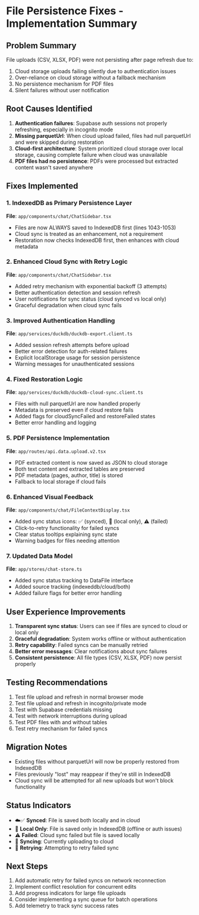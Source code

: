 # File Persistence Fixes - Implementation Summary

## Problem Summary
File uploads (CSV, XLSX, PDF) were not persisting after page refresh due to:
1. Cloud storage uploads failing silently due to authentication issues
2. Over-reliance on cloud storage without a fallback mechanism
3. No persistence mechanism for PDF files
4. Silent failures without user notification

## Root Causes Identified
1. **Authentication failures**: Supabase auth sessions not properly refreshing, especially in incognito mode
2. **Missing parquetUrl**: When cloud upload failed, files had null parquetUrl and were skipped during restoration
3. **Cloud-first architecture**: System prioritized cloud storage over local storage, causing complete failure when cloud was unavailable
4. **PDF files had no persistence**: PDFs were processed but extracted content wasn't saved anywhere

## Fixes Implemented

### 1. IndexedDB as Primary Persistence Layer
**File**: `app/components/chat/ChatSidebar.tsx`
- Files are now ALWAYS saved to IndexedDB first (lines 1043-1053)
- Cloud sync is treated as an enhancement, not a requirement
- Restoration now checks IndexedDB first, then enhances with cloud metadata

### 2. Enhanced Cloud Sync with Retry Logic
**File**: `app/components/chat/ChatSidebar.tsx`
- Added retry mechanism with exponential backoff (3 attempts)
- Better authentication detection and session refresh
- User notifications for sync status (cloud synced vs local only)
- Graceful degradation when cloud sync fails

### 3. Improved Authentication Handling
**File**: `app/services/duckdb/duckdb-export.client.ts`
- Added session refresh attempts before upload
- Better error detection for auth-related failures
- Explicit localStorage usage for session persistence
- Warning messages for unauthenticated sessions

### 4. Fixed Restoration Logic
**File**: `app/services/duckdb/duckdb-cloud-sync.client.ts`
- Files with null parquetUrl are now handled properly
- Metadata is preserved even if cloud restore fails
- Added flags for cloudSyncFailed and restoreFailed states
- Better error handling and logging

### 5. PDF Persistence Implementation
**File**: `app/routes/api.data.upload.v2.tsx`
- PDF extracted content is now saved as JSON to cloud storage
- Both text content and extracted tables are preserved
- PDF metadata (pages, author, title) is stored
- Fallback to local storage if cloud fails

### 6. Enhanced Visual Feedback
**File**: `app/components/chat/FileContextDisplay.tsx`
- Added sync status icons: ✅ (synced), 💾 (local only), ⚠️ (failed)
- Click-to-retry functionality for failed syncs
- Clear status tooltips explaining sync state
- Warning badges for files needing attention

### 7. Updated Data Model
**File**: `app/stores/chat-store.ts`
- Added sync status tracking to DataFile interface
- Added source tracking (indexeddb/cloud/both)
- Added failure flags for better error handling

## User Experience Improvements
1. **Transparent sync status**: Users can see if files are synced to cloud or local only
2. **Graceful degradation**: System works offline or without authentication
3. **Retry capability**: Failed syncs can be manually retried
4. **Better error messages**: Clear notifications about sync failures
5. **Consistent persistence**: All file types (CSV, XLSX, PDF) now persist properly

## Testing Recommendations
1. Test file upload and refresh in normal browser mode
2. Test file upload and refresh in incognito/private mode
3. Test with Supabase credentials missing
4. Test with network interruptions during upload
5. Test PDF files with and without tables
6. Test retry mechanism for failed syncs

## Migration Notes
- Existing files without parquetUrl will now be properly restored from IndexedDB
- Files previously "lost" may reappear if they're still in IndexedDB
- Cloud sync will be attempted for all new uploads but won't block functionality

## Status Indicators
- ☁️✅ **Synced**: File is saved both locally and in cloud
- 💾 **Local Only**: File is saved only in IndexedDB (offline or auth issues)
- ⚠️ **Failed**: Cloud sync failed but file is saved locally
- 🔄 **Syncing**: Currently uploading to cloud
- 🔁 **Retrying**: Attempting to retry failed sync

## Next Steps
1. Add automatic retry for failed syncs on network reconnection
2. Implement conflict resolution for concurrent edits
3. Add progress indicators for large file uploads
4. Consider implementing a sync queue for batch operations
5. Add telemetry to track sync success rates